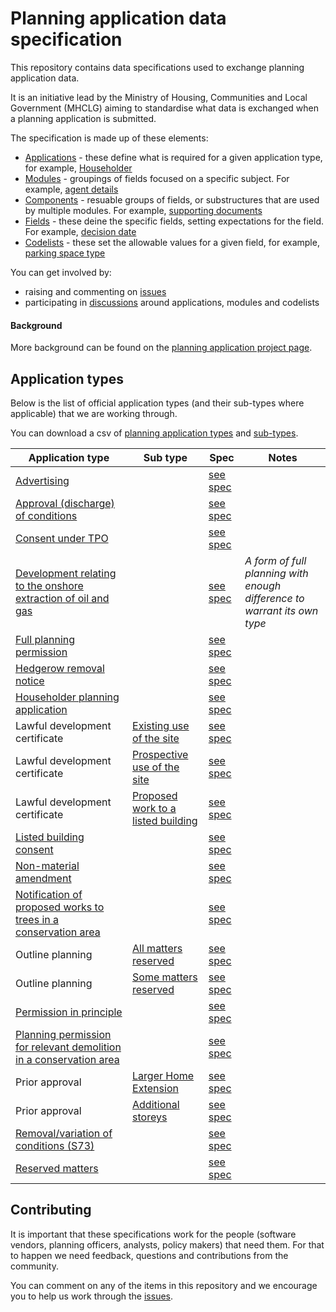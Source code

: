 # Planning application data specification

This repository contains data specifications used to exchange planning application data.

It is an initiative lead by the Ministry of Housing, Communities and Local Government (MHCLG) aiming to standardise what data is exchanged when a planning application is submitted.

The specification is made up of these elements:

* [Applications](https://github.com/digital-land/planning-application-data-specification/tree/main/specification/application) - these define what is required for a given application type, for example, [Householder](https://github.com/digital-land/planning-application-data-specification/blob/main/specification/application/hh.schema.md?plain=1)
* [Modules](https://github.com/digital-land/planning-application-data-specification/tree/main/specification/module) - groupings of fields focused on a specific subject. For example, [agent details](https://github.com/digital-land/planning-application-data-specification/blob/main/specification/module/agent-details.schema.md?plain=1)
* [Components](https://github.com/digital-land/planning-application-data-specification/tree/main/specification/component) - resuable groups of fields, or substructures that are used by multiple modules. For example, [supporting documents](https://github.com/digital-land/planning-application-data-specification/blob/main/specification/component/supporting-document.md?plain=1)
* [Fields](https://github.com/digital-land/planning-application-data-specification/tree/main/specification/field) - these deine the specific fields, setting expectations for the field. For example, [decision date](https://github.com/digital-land/planning-application-data-specification/blob/main/specification/field/decision-date.md?plain=1)
* [Codelists](https://github.com/digital-land/planning-application-data-specification/tree/main/specification/codelist) - these set the allowable values for a given field, for example, [parking space type](https://github.com/digital-land/planning-application-data-specification/blob/main/specification/codelist/parking-space-type.schema.md?plain=1)


You can get involved by:

* raising and commenting on [issues](https://github.com/digital-land/planning-application-data-specification/issues)
* participating in [discussions](https://github.com/digital-land/planning-application-data-specification/discussions) around applications, modules and codelists

#### Background

More background can be found on the [planning application project page](https://design.planning.data.gov.uk/project/planning-applications).

## Application types

Below is the list of official application types (and their sub-types where applicable) that we are working through.

You can download a csv of [planning application types](https://github.com/digital-land/planning-application-data-specification/blob/main/data/planning-application-type.csv) and [sub-types](http://github.com/digital-land/planning-application-data-specification/blob/main/data/planning-application-sub-type.csv).

| Application type | Sub type | Spec | Notes |
|---|---|---|---|
| [Advertising](https://github.com/digital-land/planning-application-data-specification/discussions/171) | | [see spec](https://github.com/digital-land/planning-application-data-specification/blob/main/generated/info_model/application/advertising.md) | |
| [Approval (discharge) of conditions](https://github.com/digital-land/planning-application-data-specification/discussions/173) | | [see spec](https://github.com/digital-land/planning-application-data-specification/blob/main/generated/info_model/application/approval-condition.md) | |
| [Consent under TPO](https://github.com/digital-land/planning-application-data-specification/discussions/220) | | [see spec](https://github.com/digital-land/planning-application-data-specification/blob/main/generated/info_model/application/consent-under-tpo.md) | |
| [Development relating to the onshore extraction of oil and gas](https://github.com/digital-land/planning-application-data-specification/discussions/176) | | [see spec](https://github.com/digital-land/planning-application-data-specification/blob/main/generated/info_model/application/extraction-oil-gas.md) | _A form of full planning with enough difference to warrant its own type_ |
| [Full planning permission](https://github.com/digital-land/planning-application-data-specification/discussions/167) | | [see spec](https://github.com/digital-land/planning-application-data-specification/blob/main/generated/info_model/application/full.md) | |
| [Hedgerow removal notice](https://github.com/digital-land/planning-application-data-specification/discussions/218) | | [see spec](https://github.com/digital-land/planning-application-data-specification/blob/main/generated/info_model/application/hedgerow-removal.md) | |
| [Householder planning application](https://github.com/digital-land/planning-application-data-specification/discussions/166) | | [see spec](https://github.com/digital-land/planning-application-data-specification/blob/main/generated/info_model/application/hh.md) | |
| Lawful development certificate | [Existing use of the site](https://github.com/digital-land/planning-application-data-specification/discussions/182) | [see spec](https://github.com/digital-land/planning-application-data-specification/blob/main/generated/info_model/application/ldc-ldc-existing-use.md) | |
| Lawful development certificate | [Prospective use of the site](https://github.com/digital-land/planning-application-data-specification/discussions/181) | [see spec](https://github.com/digital-land/planning-application-data-specification/blob/main/generated/info_model/application/ldc-ldc-prospective-use.md) | |
| Lawful development certificate | [Proposed work to a listed building](https://github.com/digital-land/planning-application-data-specification/discussions/180) | [see spec](https://github.com/digital-land/planning-application-data-specification/blob/main/generated/info_model/application/ldc-ldc-proposed-work-lb.md) | |
| [Listed building consent](https://github.com/digital-land/planning-application-data-specification/discussions/170) | | [see spec](https://github.com/digital-land/planning-application-data-specification/blob/main/generated/info_model/application/lbc.md) | |
| [Non-material amendment](https://github.com/digital-land/planning-application-data-specification/discussions/174) | | [see spec](https://github.com/digital-land/planning-application-data-specification/blob/main/generated/info_model/application/non-material-amendment.md) | |
| [Notification of proposed works to trees in a conservation area](https://github.com/digital-land/planning-application-data-specification/discussions/219) | | [see spec](https://github.com/digital-land/planning-application-data-specification/blob/main/generated/info_model/application/notice-trees-in-con-area.md) | |
| Outline planning | [All matters reserved](https://github.com/digital-land/planning-application-data-specification/discussions/179) | [see spec](https://github.com/digital-land/planning-application-data-specification/blob/main/generated/info_model/application/outline-outline-all.md) | |
| Outline planning | [Some matters reserved](https://github.com/digital-land/planning-application-data-specification/discussions/178) | [see spec](https://github.com/digital-land/planning-application-data-specification/blob/main/generated/info_model/application/outline-outline-some.md) | |
| [Permission in principle](https://github.com/digital-land/planning-application-data-specification/discussions/175) | | [see spec](https://github.com/digital-land/planning-application-data-specification/blob/main/generated/info_model/application/pip.md) | |
| [Planning permission for relevant demolition in a conservation area](https://github.com/digital-land/planning-application-data-specification/discussions/169) | | [see spec](https://github.com/digital-land/planning-application-data-specification/blob/main/generated/info_model/application/demolition-con-area.md) | |
| Prior approval | [Larger Home Extension](https://github.com/digital-land/planning-application-data-specification/discussions/183) | [see spec](https://github.com/digital-land/planning-application-data-specification/blob/main/generated/info_model/application/prior-approval-pa-extension.md) | |
| Prior approval | [Additional storeys](https://github.com/digital-land/planning-application-data-specification/discussions/184) | [see spec](https://github.com/digital-land/planning-application-data-specification/blob/main/generated/info_model/application/prior-approval-pa-storey.md) | |
| [Removal/variation of conditions (S73)](https://github.com/digital-land/planning-application-data-specification/discussions/172) | | [see spec](https://github.com/digital-land/planning-application-data-specification/blob/main/generated/info_model/application/s73.md) | |
| [Reserved matters](https://github.com/digital-land/planning-application-data-specification/discussions/168) | | [see spec](https://github.com/digital-land/planning-application-data-specification/blob/main/generated/info_model/application/reserved-matters.md) | |


## Contributing

It is important that these specifications work for the people (software vendors, planning officers, analysts, policy makers) that need them. For that to happen we need feedback, questions and contributions from the community.

You can comment on any of the items in this repository and we encourage you to help us work through the [issues](https://github.com/digital-land/planning-application-data-specification/issues).

